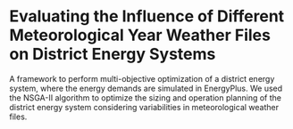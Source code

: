# Evaluating the Influence of Different Meteorological Year Weather Files on District Energy Systems
A framework to perform multi-objective optimization of a district energy system, where the energy demands are simulated in EnergyPlus. We used the NSGA-II algorithm to optimize the sizing and operation planning of the district energy system considering variabilities in meteorological weather files.
